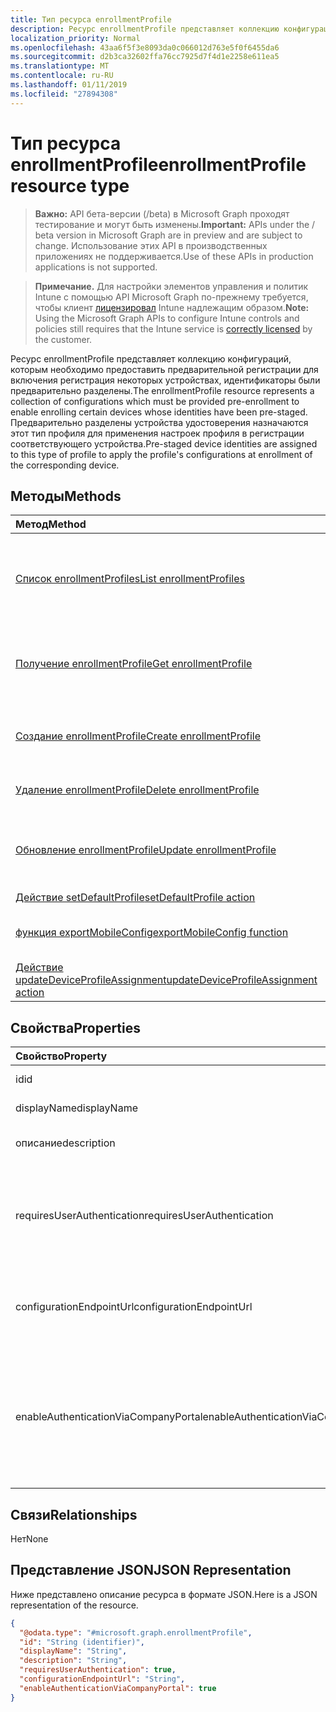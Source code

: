 ```yaml
---
title: Тип ресурса enrollmentProfile
description: Ресурс enrollmentProfile представляет коллекцию конфигураций, которым необходимо предоставить предварительной регистрации для включения регистрация некоторых устройствах, идентификаторы были предварительно разделены. Предварительно разделены устройства удостоверения назначаются этот тип профиля для применения настроек профиля в регистрации соответствующего устройства.
localization_priority: Normal
ms.openlocfilehash: 43aa6f5f3e8093da0c066012d763e5f0f6455da6
ms.sourcegitcommit: d2b3ca32602ffa76cc7925d7f4d1e2258e611ea5
ms.translationtype: MT
ms.contentlocale: ru-RU
ms.lasthandoff: 01/11/2019
ms.locfileid: "27894308"
---
```

# <a name="enrollmentprofile-resource-type"></a><span data-ttu-id="53d7e-104">Тип ресурса enrollmentProfile</span><span class="sxs-lookup"><span data-stu-id="53d7e-104">enrollmentProfile resource type</span></span>

> <span data-ttu-id="53d7e-105">**Важно:** API бета-версии (/beta) в Microsoft Graph проходят тестирование и могут быть изменены.</span><span class="sxs-lookup"><span data-stu-id="53d7e-105">**Important:** APIs under the / beta version in Microsoft Graph are in preview and are subject to change.</span></span> <span data-ttu-id="53d7e-106">Использование этих API в производственных приложениях не поддерживается.</span><span class="sxs-lookup"><span data-stu-id="53d7e-106">Use of these APIs in production applications is not supported.</span></span>

> <span data-ttu-id="53d7e-107">**Примечание.** Для настройки элементов управления и политик Intune с помощью API Microsoft Graph по-прежнему требуется, чтобы клиент [лицензировал](https://go.microsoft.com/fwlink/?linkid=839381) Intune надлежащим образом.</span><span class="sxs-lookup"><span data-stu-id="53d7e-107">**Note:** Using the Microsoft Graph APIs to configure Intune controls and policies still requires that the Intune service is [correctly licensed](https://go.microsoft.com/fwlink/?linkid=839381) by the customer.</span></span>

<span data-ttu-id="53d7e-108">Ресурс enrollmentProfile представляет коллекцию конфигураций, которым необходимо предоставить предварительной регистрации для включения регистрация некоторых устройствах, идентификаторы были предварительно разделены.</span><span class="sxs-lookup"><span data-stu-id="53d7e-108">The enrollmentProfile resource represents a collection of configurations which must be provided pre-enrollment to enable enrolling certain devices whose identities have been pre-staged.</span></span> <span data-ttu-id="53d7e-109">Предварительно разделены устройства удостоверения назначаются этот тип профиля для применения настроек профиля в регистрации соответствующего устройства.</span><span class="sxs-lookup"><span data-stu-id="53d7e-109">Pre-staged device identities are assigned to this type of profile to apply the profile's configurations at enrollment of the corresponding device.</span></span>
## <a name="methods"></a><span data-ttu-id="53d7e-110">Методы</span><span class="sxs-lookup"><span data-stu-id="53d7e-110">Methods</span></span>
|<span data-ttu-id="53d7e-111">Метод</span><span class="sxs-lookup"><span data-stu-id="53d7e-111">Method</span></span>|<span data-ttu-id="53d7e-112">Возвращаемый тип</span><span class="sxs-lookup"><span data-stu-id="53d7e-112">Return Type</span></span>|<span data-ttu-id="53d7e-113">Описание</span><span class="sxs-lookup"><span data-stu-id="53d7e-113">Description</span></span>|
|:---|:---|:---|
|[<span data-ttu-id="53d7e-114">Список enrollmentProfiles</span><span class="sxs-lookup"><span data-stu-id="53d7e-114">List enrollmentProfiles</span></span>](../api/intune-enrollment-enrollmentprofile-list.md)|<span data-ttu-id="53d7e-115">[enrollmentProfile](../resources/intune-enrollment-enrollmentprofile.md) коллекции</span><span class="sxs-lookup"><span data-stu-id="53d7e-115">[enrollmentProfile](../resources/intune-enrollment-enrollmentprofile.md) collection</span></span>|<span data-ttu-id="53d7e-116">Свойства списка и связей объектов [enrollmentProfile](../resources/intune-enrollment-enrollmentprofile.md) .</span><span class="sxs-lookup"><span data-stu-id="53d7e-116">List properties and relationships of the [enrollmentProfile](../resources/intune-enrollment-enrollmentprofile.md) objects.</span></span>|
|[<span data-ttu-id="53d7e-117">Получение enrollmentProfile</span><span class="sxs-lookup"><span data-stu-id="53d7e-117">Get enrollmentProfile</span></span>](../api/intune-enrollment-enrollmentprofile-get.md)|<span data-ttu-id="53d7e-118">[enrollmentProfile](../resources/intune-enrollment-enrollmentprofile.md);</span><span class="sxs-lookup"><span data-stu-id="53d7e-118">[enrollmentProfile](../resources/intune-enrollment-enrollmentprofile.md)</span></span>|<span data-ttu-id="53d7e-119">Чтение свойства и связи объекта [enrollmentProfile](../resources/intune-enrollment-enrollmentprofile.md) .</span><span class="sxs-lookup"><span data-stu-id="53d7e-119">Read properties and relationships of the [enrollmentProfile](../resources/intune-enrollment-enrollmentprofile.md) object.</span></span>|
|[<span data-ttu-id="53d7e-120">Создание enrollmentProfile</span><span class="sxs-lookup"><span data-stu-id="53d7e-120">Create enrollmentProfile</span></span>](../api/intune-enrollment-enrollmentprofile-create.md)|<span data-ttu-id="53d7e-121">[enrollmentProfile](../resources/intune-enrollment-enrollmentprofile.md);</span><span class="sxs-lookup"><span data-stu-id="53d7e-121">[enrollmentProfile](../resources/intune-enrollment-enrollmentprofile.md)</span></span>|<span data-ttu-id="53d7e-122">Создание нового объекта [enrollmentProfile](../resources/intune-enrollment-enrollmentprofile.md) .</span><span class="sxs-lookup"><span data-stu-id="53d7e-122">Create a new [enrollmentProfile](../resources/intune-enrollment-enrollmentprofile.md) object.</span></span>|
|[<span data-ttu-id="53d7e-123">Удаление enrollmentProfile</span><span class="sxs-lookup"><span data-stu-id="53d7e-123">Delete enrollmentProfile</span></span>](../api/intune-enrollment-enrollmentprofile-delete.md)|<span data-ttu-id="53d7e-124">Нет</span><span class="sxs-lookup"><span data-stu-id="53d7e-124">None</span></span>|<span data-ttu-id="53d7e-125">Удаляет [enrollmentProfile](../resources/intune-enrollment-enrollmentprofile.md).</span><span class="sxs-lookup"><span data-stu-id="53d7e-125">Deletes a [enrollmentProfile](../resources/intune-enrollment-enrollmentprofile.md).</span></span>|
|[<span data-ttu-id="53d7e-126">Обновление enrollmentProfile</span><span class="sxs-lookup"><span data-stu-id="53d7e-126">Update enrollmentProfile</span></span>](../api/intune-enrollment-enrollmentprofile-update.md)|<span data-ttu-id="53d7e-127">[enrollmentProfile](../resources/intune-enrollment-enrollmentprofile.md);</span><span class="sxs-lookup"><span data-stu-id="53d7e-127">[enrollmentProfile](../resources/intune-enrollment-enrollmentprofile.md)</span></span>|<span data-ttu-id="53d7e-128">Обновление свойства объекта [enrollmentProfile](../resources/intune-enrollment-enrollmentprofile.md) .</span><span class="sxs-lookup"><span data-stu-id="53d7e-128">Update the properties of a [enrollmentProfile](../resources/intune-enrollment-enrollmentprofile.md) object.</span></span>|
|[<span data-ttu-id="53d7e-129">Действие setDefaultProfile</span><span class="sxs-lookup"><span data-stu-id="53d7e-129">setDefaultProfile action</span></span>](../api/intune-enrollment-enrollmentprofile-setdefaultprofile.md)|<span data-ttu-id="53d7e-130">Нет</span><span class="sxs-lookup"><span data-stu-id="53d7e-130">None</span></span>|<span data-ttu-id="53d7e-131">Н/Д</span><span class="sxs-lookup"><span data-stu-id="53d7e-131">Not yet documented</span></span>|
|[<span data-ttu-id="53d7e-132">функция exportMobileConfig</span><span class="sxs-lookup"><span data-stu-id="53d7e-132">exportMobileConfig function</span></span>](../api/intune-enrollment-enrollmentprofile-exportmobileconfig.md)|<span data-ttu-id="53d7e-133">Строка</span><span class="sxs-lookup"><span data-stu-id="53d7e-133">String</span></span>|<span data-ttu-id="53d7e-134">Экспорт конфигурации мобильных устройств</span><span class="sxs-lookup"><span data-stu-id="53d7e-134">Exports the mobile configuration</span></span>|
|[<span data-ttu-id="53d7e-135">Действие updateDeviceProfileAssignment</span><span class="sxs-lookup"><span data-stu-id="53d7e-135">updateDeviceProfileAssignment action</span></span>](../api/intune-enrollment-enrollmentprofile-updatedeviceprofileassignment.md)|<span data-ttu-id="53d7e-136">Нет</span><span class="sxs-lookup"><span data-stu-id="53d7e-136">None</span></span>|<span data-ttu-id="53d7e-137">Н/Д</span><span class="sxs-lookup"><span data-stu-id="53d7e-137">Not yet documented</span></span>|

## <a name="properties"></a><span data-ttu-id="53d7e-138">Свойства</span><span class="sxs-lookup"><span data-stu-id="53d7e-138">Properties</span></span>
|<span data-ttu-id="53d7e-139">Свойство</span><span class="sxs-lookup"><span data-stu-id="53d7e-139">Property</span></span>|<span data-ttu-id="53d7e-140">Тип</span><span class="sxs-lookup"><span data-stu-id="53d7e-140">Type</span></span>|<span data-ttu-id="53d7e-141">Описание</span><span class="sxs-lookup"><span data-stu-id="53d7e-141">Description</span></span>|
|:---|:---|:---|
|<span data-ttu-id="53d7e-142">id</span><span class="sxs-lookup"><span data-stu-id="53d7e-142">id</span></span>|<span data-ttu-id="53d7e-143">Строка</span><span class="sxs-lookup"><span data-stu-id="53d7e-143">String</span></span>|<span data-ttu-id="53d7e-144">GUID объекта</span><span class="sxs-lookup"><span data-stu-id="53d7e-144">The GUID for the object</span></span>|
|<span data-ttu-id="53d7e-145">displayName</span><span class="sxs-lookup"><span data-stu-id="53d7e-145">displayName</span></span>|<span data-ttu-id="53d7e-146">Строка</span><span class="sxs-lookup"><span data-stu-id="53d7e-146">String</span></span>|<span data-ttu-id="53d7e-147">Имя профиля</span><span class="sxs-lookup"><span data-stu-id="53d7e-147">Name of the profile</span></span>|
|<span data-ttu-id="53d7e-148">описание</span><span class="sxs-lookup"><span data-stu-id="53d7e-148">description</span></span>|<span data-ttu-id="53d7e-149">Строка</span><span class="sxs-lookup"><span data-stu-id="53d7e-149">String</span></span>|<span data-ttu-id="53d7e-150">Описание профиля</span><span class="sxs-lookup"><span data-stu-id="53d7e-150">Description of the profile</span></span>|
|<span data-ttu-id="53d7e-151">requiresUserAuthentication</span><span class="sxs-lookup"><span data-stu-id="53d7e-151">requiresUserAuthentication</span></span>|<span data-ttu-id="53d7e-152">Логический</span><span class="sxs-lookup"><span data-stu-id="53d7e-152">Boolean</span></span>|<span data-ttu-id="53d7e-153">Указывает необходимость проверки подлинности пользователей в профиле</span><span class="sxs-lookup"><span data-stu-id="53d7e-153">Indicates if the profile requires user authentication</span></span>|
|<span data-ttu-id="53d7e-154">configurationEndpointUrl</span><span class="sxs-lookup"><span data-stu-id="53d7e-154">configurationEndpointUrl</span></span>|<span data-ttu-id="53d7e-155">Строка</span><span class="sxs-lookup"><span data-stu-id="53d7e-155">String</span></span>|<span data-ttu-id="53d7e-156">URL-адрес конечной точки конфигурации для подачи заявок</span><span class="sxs-lookup"><span data-stu-id="53d7e-156">Configuration endpoint url to use for Enrollment</span></span>|
|<span data-ttu-id="53d7e-157">enableAuthenticationViaCompanyPortal</span><span class="sxs-lookup"><span data-stu-id="53d7e-157">enableAuthenticationViaCompanyPortal</span></span>|<span data-ttu-id="53d7e-158">Логический</span><span class="sxs-lookup"><span data-stu-id="53d7e-158">Boolean</span></span>|<span data-ttu-id="53d7e-159">Указывает на проверку подлинности с Apple помощник по настройке вместо портала компании.</span><span class="sxs-lookup"><span data-stu-id="53d7e-159">Indicates to authenticate with Apple Setup Assistant instead of Company Portal.</span></span>|

## <a name="relationships"></a><span data-ttu-id="53d7e-160">Связи</span><span class="sxs-lookup"><span data-stu-id="53d7e-160">Relationships</span></span>
<span data-ttu-id="53d7e-161">Нет</span><span class="sxs-lookup"><span data-stu-id="53d7e-161">None</span></span>
## <a name="json-representation"></a><span data-ttu-id="53d7e-162">Представление JSON</span><span class="sxs-lookup"><span data-stu-id="53d7e-162">JSON Representation</span></span>
<span data-ttu-id="53d7e-163">Ниже представлено описание ресурса в формате JSON.</span><span class="sxs-lookup"><span data-stu-id="53d7e-163">Here is a JSON representation of the resource.</span></span>
<!-- {
  "blockType": "resource",
  "keyProperty": "id",
  "@odata.type": "microsoft.graph.enrollmentProfile"
}
-->
``` json
{
  "@odata.type": "#microsoft.graph.enrollmentProfile",
  "id": "String (identifier)",
  "displayName": "String",
  "description": "String",
  "requiresUserAuthentication": true,
  "configurationEndpointUrl": "String",
  "enableAuthenticationViaCompanyPortal": true
}
```






